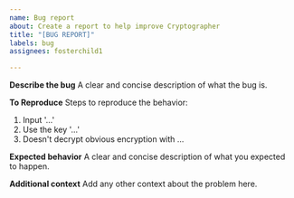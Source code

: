 ```yaml
---
name: Bug report
about: Create a report to help improve Cryptographer
title: "[BUG REPORT]"
labels: bug
assignees: fosterchild1

---
```


**Describe the bug**
A clear and concise description of what the bug is.

**To Reproduce**
Steps to reproduce the behavior:
1. Input '...'
2. Use the key '...'
3. Doesn't decrypt obvious encryption with ...

**Expected behavior**
A clear and concise description of what you expected to happen.

**Additional context**
Add any other context about the problem here.
